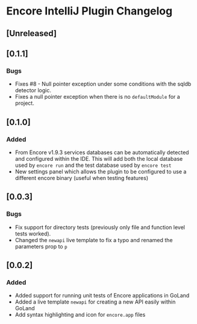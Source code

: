 <!-- Keep a Changelog guide -> https://keepachangelog.com -->

# Encore IntelliJ Plugin Changelog

## [Unreleased]

## [0.1.1]
### Bugs
- Fixes #8 - Null pointer exception under some conditions with the sqldb detector logic.
- Fixes a null pointer exception when there is no `defaultModule` for a project.

## [0.1.0]
### Added
- From Encore v1.9.3 services databases can be automatically detected and configured within the IDE.
  This will add both the local database used by `encore run` and the test database used by `encore test`
- New settings panel which allows the plugin to be configured to use a different encore binary (useful when testing features)

## [0.0.3]
### Bugs
- Fix support for directory tests (previously only file and function level tests worked).
- Changed the `newapi` live template to fix a typo and renamed the parameters prop to `p`

## [0.0.2]
### Added
- Added support for running unit tests of Encore applications in GoLand
- Added a live template `newapi` for creating a new API easily within GoLand
- Add syntax highlighting and icon for `encore.app` files